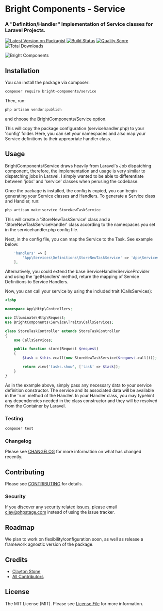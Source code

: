 # Bright Components - Service
### A "Definition/Handler" Implementation of Service classes for Laravel Projects.

[![Latest Version on Packagist](https://img.shields.io/packagist/v/bright-components/servicehandler.svg)](https://packagist.org/packages/bright-components/servicehandler)
[![Build Status](https://img.shields.io/travis/bright-components/servicehandler/master.svg)](https://travis-ci.org/bright-components/servicehandler)
[![Quality Score](https://img.shields.io/scrutinizer/g/bright-components/servicehandler.svg)](https://scrutinizer-ci.com/g/bright-components/servicehandler)
[![Total Downloads](https://img.shields.io/packagist/dt/bright-components/servicehandler.svg)](https://packagist.org/packages/bright-components/servicehandler)

![Bright Components](https://s3.us-east-2.amazonaws.com/bright-components/bc_large.png "Bright Components")

## Installation

You can install the package via composer:

```bash
composer require bright-components/service
```

Then, run:
```bash
php artisan vendor:publish
```
and choose the BrightComponents/Service option.

This will copy the package configuration (servicehandler.php) to your 'config' folder.
Here, you can set your namespaces and also map your Service definitions to their appropriate handler class.

## Usage

BrightComponents/Service draws heavily from Laravel's Job dispatching component, therefore, the implementation and usage is very similar to dispatching jobs in Laravel. I simply wanted to be able to differentiate between 'jobs' and 'service' classes when perusing the codebase.

Once the package is installed, the config is copied, you can begin generating your Service classes and Handlers.
To generate a Service class and Handler, run:
```bash
php artisan make:service StoreNewTaskService
```
This will create a 'StoreNewTaskService' class and a 'StoreNewTaskServiceHandler' class according to the namespaces you set in the servicehandler.php config file.

Next, in the config file, you can map the Service to the Task. See example below:
```php
    'handlers' => [
        'App\Services\Definitions\StoreNewTaskService' => 'App\Services\Handlers\StoreNewTaskServiceHandler',
    ],
```
Alternatively, you could extend the base ServiceHandlerServiceProvider and using the 'getHandlers' method, return the mapping of Service Definitions to Service Handlers.

Now, you can call your service by using the included trait (CallsServices):
```php
<?php

namespace App\Http\Controllers;

use Illuminate\Http\Request;
use BrightComponents\Service\Traits\CallsServices;

class StoreTaskController extends StoreTaskController
{
    use CallsServices;

    public function store(Request $request)
    {
        $task = $this->call(new StoreNewTaskService($request->all()));

        return view('tasks.show', ['task' => $task]);
    }
}
```
As in the example above, simply pass any necessary data to your service definition constructor. The service and its associated data will be available in the 'run' method of the Handler. In your Handler class, you may typehint any dependencies needed in the class constructor and they will be resolved from the Container by Laravel.

### Testing

``` bash
composer test
```

### Changelog

Please see [CHANGELOG](CHANGELOG.md) for more information on what has changed recently.

## Contributing

Please see [CONTRIBUTING](CONTRIBUTING.md) for details.

### Security

If you discover any security related issues, please email clay@phpstage.com instead of using the issue tracker.

## Roadmap

We plan to work on flexibility/configuration soon, as well as release a framework agnostic version of the package.

## Credits

- [Clayton Stone](https://github.com/devcircus)
- [All Contributors](../../contributors)

## License

The MIT License (MIT). Please see [License File](LICENSE.md) for more information.
